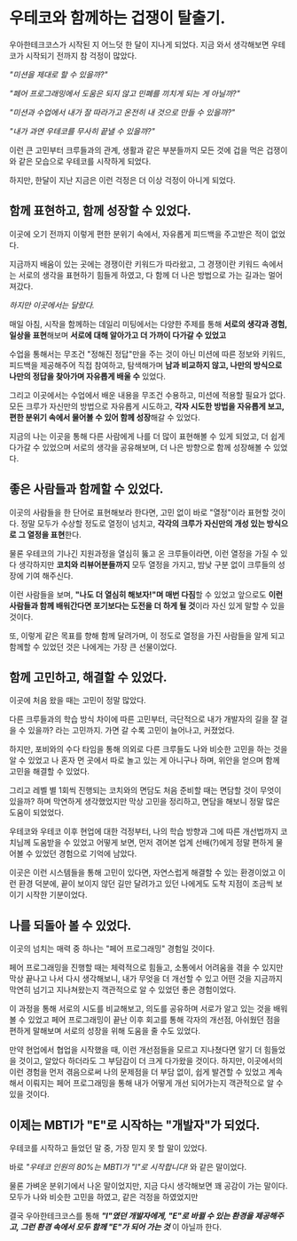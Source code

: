 # 우테코와 함께하는 겁쟁이 탈출기.

우아한테크코스가 시작된 지 어느덧 한 달이 지나게 되었다.
지금 와서 생각해보면 우테코가 시작되기 전까지 참 걱정이 많았다.

_"미션을 제대로 할 수 있을까?"_

_"페어 프로그래밍에서 도움은 되지 않고 민폐를 끼치게 되는 게 아닐까?"_

_"미션과 수업에서 내가 잘 따라가고 온전히 내 것으로 만들 수 있을까?"_

_"내가 과연 우테코를 무사히 끝낼 수 있을까?"_

이런 큰 고민부터 크루들과의 관계, 생활과 같은 부분들까지
모든 것에 겁을 먹은 겁쟁이와 같은 모습으로 우테코를 시작하게 되었다.

하지만, 한달이 지난 지금은 이런 걱정은 더 이상 걱정이 아니게 되었다.

## 함께 표현하고, 함께 성장할 수 있었다.

이곳에 오기 전까지 이렇게 편한 분위기 속에서, 자유롭게 피드백을 주고받은 적이 없었다.

지금까지 배움이 있는 곳에는 경쟁이란 키워드가 따라왔고, 그 경쟁이란 키워드 속에서는
서로의 생각을 표현하기 힘들게 하였고, 다 함께 더 나은 방법으로 가는 길과는 멀어져갔다.

_하지만 이곳에서는 달랐다._

매일 아침, 시작을 함께하는 데일리 미팅에서는 다양한 주제를 통해 **서로의 생각과 경험, 일상을 표현**해보며
**서로에 대해 알아가고 더 가까이 다가갈 수 있었고**

수업을 통해서는 무조건 "정해진 정답"만을 주는 것이 아닌 미션에 따른 정보와 키워드, 피드백을 제공해주어
직접 참여하고, 탐색해가며 **남과 비교하지 않고, 나만의 방식으로 나만의 정답을 찾아가며 자유롭게 배울 수** 있었다.

그리고 이곳에서는 수업에서 배운 내용을 무조건 수용하고, 미션에 적용할 필요가 없다.
모든 크루가 자신만의 방법으로 자유롭게 시도하고, **각자 시도한 방법을 자유롭게 보고, 편한 분위기 속에서 물어볼 수 있어 함께 성장**해갈 수 있었다.

지금의 나는 이곳을 통해 다른 사람에게 나를 더 많이 표현해볼 수 있게 되었고, 더 쉽게 다가갈 수 있었으며
서로의 생각을 공유해보며, 더 나은 방향으로 함께 성장해볼 수 있었다.

## 좋은 사람들과 함께할 수 있었다.

이곳의 사람들을 한 단어로 표현해보라 한다면, 고민 없이 바로 "열정"이라 표현할 것이다.
정말 모두가 수상할 정도로 열정이 넘치고, **각각의 크루가 자신만의 개성 있는 방식으로 그 열정을 표현**한다.

물론 우테코의 기나긴 지원과정을 열심히 뚫고 온 크루들이라면, 이런 열정을 가질 수 있다 생각하지만
**코치와 리뷰어분들까지** 모두 열정을 가지고, 밤낮 구분 없이 크루들의 성장에 기여 해주신다.

이런 사람들을 보며, **"나도 더 열심히 해보자!"며 매번 다짐**할 수 있었고
앞으로도 **이런 사람들과 함께 배워간다면 포기보다는 도전을 더 하게 될 것**이라 자신 있게 말할 수 있을 것이다.

또, 이렇게 같은 목표를 향해 함께 달려가며, 이 정도로 열정을 가진 사람들을 알게 되고
함께할 수 있었던 것은 나에게는 가장 큰 선물이었다.

## 함께 고민하고, 해결할 수 있었다.

이곳에 처음 왔을 때는 고민이 정말 많았다.

다른 크루들과의 학습 방식 차이에 따른 고민부터, 극단적으로 내가 개발자의 길을 잘 걸을 수 있을까? 라는 고민까지.
가면 갈 수록 고민이 늘어나고, 커졌었다.

하지만, 포비와의 수다 타임을 통해 의외로 다른 크루들도 나와 비슷한 고민을 하는 것을 알 수 있었고
나 혼자 먼 곳에서 따로 놀고 있는 게 아니구나 하며, 위안을 얻으며 함께 고민을 해결할 수 있었다.

그리고 레벨 별 1회씩 진행되는 코치와의 면담도 처음 준비할 때는 면담할 것이 무엇이 있을까? 하며 막연하게 생각했었지만
막상 고민을 정리하고, 면담을 해보니 정말 많은 도움이 되었었다.

우테코와 우테코 이후 현업에 대한 걱정부터, 나의 학습 방향과 그에 따른 개선법까지 코치님께 도움받을 수 있었고
어떻게 보면, 먼저 겪어본 업계 선배(?)에게 정말 편하게 물어볼 수 있었던 경험으로 기억에 남았다.

이곳은 이런 시스템들을 통해 고민이 있다면, 자연스럽게 해결할 수 있는 환경이었고
이런 환경 덕분에, 끝이 보이지 않던 길만 달려가고 있던 나에게도 도착 지점이 조금씩 보이기 시작한 기분이었다.

## 나를 되돌아 볼 수 있었다.

이곳의 넘치는 매력 중 하나는 "페어 프로그래밍" 경험일 것이다.

페어 프로그래밍을 진행할 때는 체력적으로 힘들고, 소통에서 어려움을 겪을 수 있지만
막상 끝나고 나서 다시 생각해보니, 내가 무엇을 더 개선할 수 있고 어떤 것을 지금까지 막연히 넘기고 지나쳐왔는지 객관적으로 알 수 있었던 좋은 경험이었다.

이 과정을 통해 서로의 시도를 비교해보고, 의도를 공유하며 서로가 알고 있는 것을 배워볼 수 있었고
페어 프로그래밍이 끝난 이후 회고를 통해 각자의 개선점, 아쉬웠던 점을 편하게 말해보며 서로의 성장을 위해 도움을 줄 수도 있었다.

만약 현업에서 협업을 시작했을 때, 이런 개선점들을 모르고 지나쳤다면 알기 더 힘들었을 것이고, 알았다 하더라도 그 부담감이 더 크게 다가왔을 것이다.
하지만, 이곳에서의 이런 경험을 먼저 겪음으로써 나의 문제점을 더 부담 없이, 쉽게 발견할 수 있었고 계속해서 이뤄지는 페어 프로그래밍을 통해 내가 어떻게 개선 되어가는지 객관적으로 알 수 있을 것이다.

## 이제는 MBTI가 "E"로 시작하는 "개발자"가 되었다.

우테코를 시작하고 들었던 말 중, 가장 믿지 못 할 말이 있었다.

바로 _"우테코 인원의 80%는 MBTI가 "I"로 시작합니다!_ 와 같은 말이었다.

물론 가벼운 분위기에서 나온 말이었지만, 지금 다시 생각해보면 꽤 공감이 가는 말이다.
모두가 나와 비슷한 고민을 하였고, 같은 걱정을 하였었지만

결국 우아한테크코스를 통해 **_"I"였던 개발자에게, "E"로 바뀔 수 있는 환경을 제공해주고, 그런 환경 속에서 모두 함께 "E"가 되어 가는 것_** 이 아닐까 한다.
